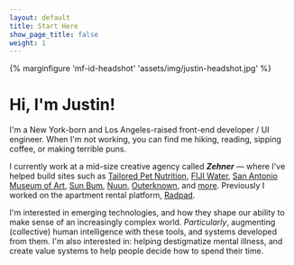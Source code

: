 ```yaml
---
layout: default
title: Start Here
show_page_title: false
weight: 1
---
```


{% marginfigure 'mf-id-headshot' 'assets/img/justin-headshot.jpg' %}

# Hi, I'm Justin!

<!-- About Me -->
I'm a New York-born and Los Angeles-raised front-end developer / UI engineer. When I'm not working, you can find me hiking, reading, sipping coffee, or making terrible puns.


<!-- My Work -->
I currently work at a mid-size creative agency called **_Zehner_** — where I've helped build sites such as [Tailored Pet Nutrition](https://tailoredpet.com/), [FIJI Water](https://www.fijiwater.com), [San Antonio Museum of Art](https://www.samuseum.org/), [Sun Bum](https://www.trustthebum.com/), [Nuun](https://nuunlife.com/), [Outerknown](https://www.outerknown.com/), and [more](https://www.zehnergroup.com/work). Previously I worked on the apartment rental platform, [Radpad](https://www.onradpad.com/).

<!-- {% maincolumn 'assets/img/projects-quilt.png' '' %} -->

<!-- My Interests -->
I'm interested in emerging technologies, and how they shape our ability to make sense of an increasingly complex world. *Particularly*, augmenting (collective) human intelligence with these tools, and systems developed from them. <!-- The internet as a medium fascinates me — its limitless potential to share ideas and knowledge, and its  --> I'm also interested in: helping destigmatize mental illness, and create value systems to help people decide how to spend their time.